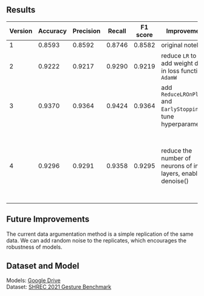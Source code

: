 ## Results
Version|Accuracy|Precision|Recall|F1 score|Improvements|Reason
|--|--|--|--|--|--|--|
|1|0.8593|0.8592|0.8746|0.8582|original notebook|/
|2|0.9222|0.9217|0.9290|0.9219|reduce `LR` to e-5, add weight decay in loss function by `AdamW`|try popular overfit solutions
|3|0.9370|0.9364|0.9424|0.9364|add `ReduceLROnPlateau` and `EarlyStopping`, tune hyperparameters|search highest accuracy of the model
|4|0.9296|0.9291|0.9358|0.9295|reduce the number of neurons of inner layers, enable denoise()|`train loss` ≈ 100 * `valid loss`<br> the model may be too complex

## Future Improvements

The current data argumentation method is a simple replication of the same data. We can add random noise to the replicates, which encourages the robustness of models. 

## Dataset and Model

Models: [Google Drive](https://drive.google.com/drive/folders/1DxGDkx2jUxWzBV1m0Y0hdDqEDl0OJWBU?usp=share_link) <br>
Dataset: [SHREC 2021 Gesture Benchmark](https://www.google.com/search?client=safari&rls=en&q=shrec2021&ie=UTF-8&oe=UTF-8)